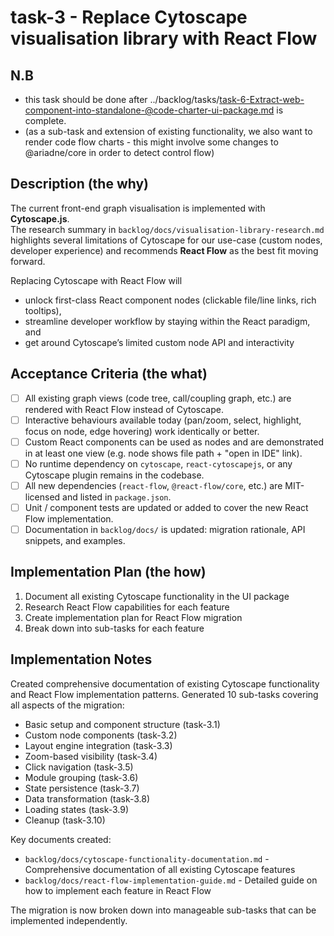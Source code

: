 # task-3 - Replace Cytoscape visualisation library with React Flow

## N.B

- this task should be done after ../backlog/tasks/task-6-Extract-web-component-into-standalone-@code-charter-ui-package.md is complete.
- (as a sub-task and extension of existing functionality, we also want to render code flow charts - this might involve some changes to @ariadne/core in order to detect control flow)

## Description (the why)

The current front-end graph visualisation is implemented with **Cytoscape.js**.  
The research summary in `backlog/docs/visualisation-library-research.md` highlights several limitations of Cytoscape for our use-case (custom nodes, developer experience) and recommends **React Flow** as the best fit moving forward.

Replacing Cytoscape with React Flow will

- unlock first-class React component nodes (clickable file/line links, rich tooltips),
- streamline developer workflow by staying within the React paradigm, and
- get around Cytoscape’s limited custom node API and interactivity

## Acceptance Criteria (the what)

- [ ] All existing graph views (code tree, call/coupling graph, etc.) are rendered with React Flow instead of Cytoscape.
- [ ] Interactive behaviours available today (pan/zoom, select, highlight, focus on node, edge hovering) work identically or better.
- [ ] Custom React components can be used as nodes and are demonstrated in at least one view (e.g. node shows file path + "open in IDE" link).
- [ ] No runtime dependency on `cytoscape`, `react-cytoscapejs`, or any Cytoscape plugin remains in the codebase.
- [ ] All new dependencies (`react-flow`, `@react-flow/core`, etc.) are MIT-licensed and listed in `package.json`.
- [ ] Unit / component tests are updated or added to cover the new React Flow implementation.
- [ ] Documentation in `backlog/docs/` is updated: migration rationale, API snippets, and examples.

## Implementation Plan (the how)

1. Document all existing Cytoscape functionality in the UI package
2. Research React Flow capabilities for each feature
3. Create implementation plan for React Flow migration
4. Break down into sub-tasks for each feature

## Implementation Notes

Created comprehensive documentation of existing Cytoscape functionality and React Flow implementation patterns. Generated 10 sub-tasks covering all aspects of the migration:

- Basic setup and component structure (task-3.1)
- Custom node components (task-3.2)
- Layout engine integration (task-3.3)
- Zoom-based visibility (task-3.4)
- Click navigation (task-3.5)
- Module grouping (task-3.6)
- State persistence (task-3.7)
- Data transformation (task-3.8)
- Loading states (task-3.9)
- Cleanup (task-3.10)

Key documents created:

- `backlog/docs/cytoscape-functionality-documentation.md` - Comprehensive documentation of all existing Cytoscape features
- `backlog/docs/react-flow-implementation-guide.md` - Detailed guide on how to implement each feature in React Flow

The migration is now broken down into manageable sub-tasks that can be implemented independently.
